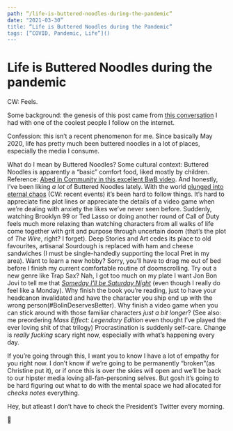```yaml
---
path: “/life-is-buttered-noodles-during-the-pandemic“
date: "2021-03-30”
title: “Life is Buttered Noodles during the Pandemic”
tags: [”COVID, Pandemic, Life”]()
---
```

# Life is Buttered Noodles during the pandemic

CW: Feels.

Some background: the genesis of this post came from [this conversation][2] I had with one of the coolest people I follow on the internet.

Confession: this isn’t a recent phenomenon for me. Since basically May 2020, life has pretty much been buttered noodles in a lot of places, especially the media I consume.

What do I mean by Buttered Noodles? Some cultural context: Buttered Noodles is apparently a “basic” comfort food, liked mostly by children. Reference: [Abed in Community in this excellent BwB video][3]. And honestly, I’ve been liking _a lot_ of Buttered Noodles lately. With the world [plunged into eternal chaos][4] (CW: recent events) it’s been hard to follow things. It’s hard to appreciate fine plot lines or appreciate the details of a video game when we’re dealing with anxiety the likes we’ve never seen before. Suddenly, watching Brooklyn 99 or Ted Lasso or doing another round of Call of Duty feels much more relaxing than watching characters from all walks of life come together with grit and purpose through uncertain doom (that’s the plot of _The Wire_, right? I forget). Deep Stories and Art cedes its place to old favourites, artisanal Sourdough is replaced with ham and cheese sandwiches (I must be single-handedly supporting the local Pret in my area). Want to learn a new hobby? Sorry, you’ll have to drag me out of bed before I finish my current comfortable routine of doomscrolling. Try out a new genre like Trap Sax? Nah, I got too much on my plate I want Jon Bon Jovi to tell me that [_Someday I’ll be Saturday Night_][5] (even though I really do feel like a Monday). Why finish the book you’re reading, just to have your headcanon invalidated and have the character you ship end up with the wrong person(#BolinDeservesBetter). Why finish a video game when you can stick around with those familiar characters _just a bit longer_? (See also: me preordering _Mass Effect: Legendary Edition_ even thought I’ve played the ever loving shit of that trilogy) Procrastination is suddenly self-care. Change is _really fucking_ scary right now, especially with what’s happening every day. 

If you’re going through this, I want you to know I have a lot of empathy for you right now. I don’t know if we’re going to be permanently “broken”(as Christine put it), or if once this is over the skies will open and we’ll be back to our hipster media loving all-fan-personing selves. But gosh it’s going to be hard figuring out what to do with the mental space we had allocated for _checks notes_ everything.   
  
  
Hey, but atleast I don’t have to check the President’s Twitter every morning.
  
🤞

[2]:	https://twitter.com/codeofrobin/status/1374473119562301442?s=21
[3]:	https://www.youtube.com/watch?v=xGHTj4y_bd8
[4]:	https://twitter.com/nrmarda/status/1354518410999308289
[5]:	https://open.spotify.com/track/7BjbWUGNt273dYYd4CGytV?si=2fcf46d41a634045
